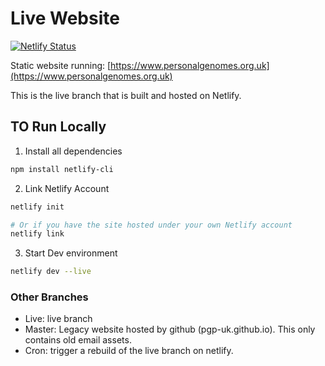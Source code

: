 # Live Website

[![Netlify Status](https://api.netlify.com/api/v1/badges/b7d6e478-386b-4843-9ee5-d4aa9302925e/deploy-status)](https://app.netlify.com/sites/pgp/deploys)

Static website running: [https://www.personalgenomes.org.uk](https://www.personalgenomes.org.uk)

This is the live branch that is built and hosted on Netlify.

## TO Run Locally

1. Install all dependencies

```bash
npm install netlify-cli
```

2. Link Netlify Account

```bash
netlify init

# Or if you have the site hosted under your own Netlify account
netlify link
```

3. Start Dev environment

```bash
netlify dev --live
```

### Other Branches

* Live: live branch
* Master: Legacy website hosted by github (pgp-uk.github.io). This only contains old email assets.
* Cron: trigger a rebuild of the live branch on netlify.
